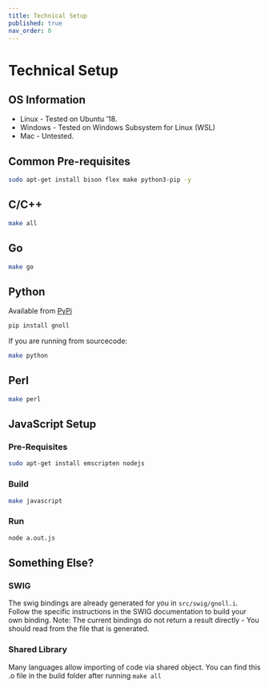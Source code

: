 ```yaml
---
title: Technical Setup
published: true
nav_order: 0
---
```


# Technical Setup
## OS Information

- Linux - Tested on Ubuntu '18.
- Windows - Tested on Windows Subsystem for Linux (WSL)
- Mac - Untested.

## Common Pre-requisites
```bash
sudo apt-get install bison flex make python3-pip -y
```

## C/C++
```bash
make all
```

## Go
```bash
make go
```

## Python
Available from [PyPi](https://pypi.org/project/gnoll/)
```bash
pip install gnoll
```
If you are running from sourcecode:
```bash
make python
```

## Perl
```bash
make perl
```

## JavaScript Setup

### Pre-Requisites
```bash
sudo apt-get install emscripten nodejs
```

### Build
```bash
make javascript
```

### Run
```bash
node a.out.js
```

## Something Else?
### SWIG
The swig bindings are already generated for you in `src/swig/gnoll.i`. Follow the specific instructions in the SWIG documentation to build your own binding.
Note: The current bindings do not return a result directly - You should read from the file that is generated.

### Shared Library
Many languages allow importing of code via shared object. You can find this .o file in the build folder after running `make all`
